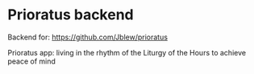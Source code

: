 # Prioratus backend

Backend for: https://github.com/Jblew/prioratus

Prioratus app: living in the rhythm of the Liturgy of the Hours to achieve peace of mind

